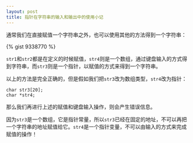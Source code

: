 ```yaml
---
layout: post
title: 指针在字符串的输入和输出中的使用小记
---
```


通常我们在直接赋值一个字符串之外，也可以使用其他的方法得到一个字符串：

<separator>

{% gist 9338770 %}

`str1`和`str2`都是在定义的时候赋值，`str4`则是一个数组，通过键盘输入的方式得到字符串，而`str3`则是一个指针，以赋值的方式来得到一个字符串。

以上的方法是完全正确的，但是假如我们把`str3`改为数组类型，`str4`改为指针：

```{cpp}
char str3[20];
char *str4;
```

那么我们再进行上述的赋值和键盘输入操作，则会产生错误信息。

因为`str3`是一个数组，它是指针常量，所以`str3`已经在固定的地址，不可以再把一个字符串的地址赋值给它。`str4`是一个指针变量，不可以由输入的方式来完成赋值的操作！
